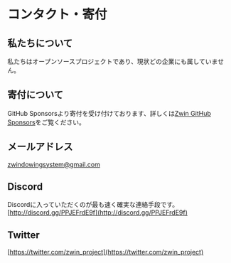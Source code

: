 # コンタクト・寄付

## 私たちについて
私たちはオープンソースプロジェクトであり、現状どの企業にも属していません。

## 寄付について
GitHub Sponsorsより寄付を受け付けております、詳しくは[Zwin GitHub Sponsors](https://github.com/sponsors/zwin-project)をご覧ください。

## メールアドレス
[zwindowingsystem@gmail.com](mailto:zwindowingsystem@gmail.com)

## Discord
Discordに入っていただくのが最も速く確実な連絡手段です。
[http://discord.gg/PPJEFrdE9f](http://discord.gg/PPJEFrdE9f)

## Twitter
[https://twitter.com/zwin_project](https://twitter.com/zwin_project)
